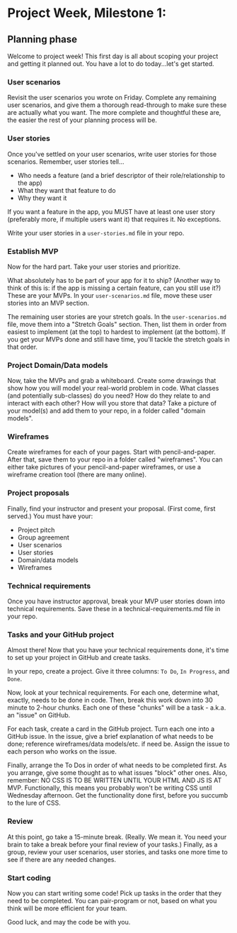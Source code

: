 # Project Week, Milestone 1:
## Planning phase
Welcome to project week! This first day is all about scoping your project and getting it planned out. You have a lot to do today...let's get started.

### User scenarios
Revisit the user scenarios you wrote on Friday. Complete any remaining user scenarios, and give them a thorough read-through to make sure these are actually what you want. The more complete and thoughtful these are, the easier the rest of your planning process will be.

### User stories
Once you've settled on your user scenarios, write user stories for those scenarios. Remember, user stories tell...
- Who needs a feature (and a brief descriptor of their role/relationship to the app)
- What they want that feature to do
- Why they want it

If you want a feature in the app, you MUST have at least one user story (preferably more, if multiple users want it) that requires it. No exceptions.

Write your user stories in a `user-stories.md` file in your repo.

### Establish MVP
Now for the hard part. Take your user stories and prioritize.

What absolutely has to be part of your app for it to ship? (Another way to think of this is: if the app is missing a certain feature, can you still use it?) These are your MVPs. In your `user-scenarios.md` file, move these user stories into an MVP section.

The remaining user stories are your stretch goals. In the `user-scenarios.md` file, move them into a "Stretch Goals" section. Then, list them in order from easiest to implement (at the top) to hardest to implement (at the bottom). If you get your MVPs done and still have time, you'll tackle the stretch goals in that order.

### Project Domain/Data models
Now, take the MVPs and grab a whiteboard. Create some drawings that show how you will model your real-world problem in code. What classes (and potentially sub-classes) do you need? How do they relate to and interact with each other? How will you store that data? Take a picture of your model(s) and add them to your repo, in a folder called "domain models".

### Wireframes
Create wireframes for each of your pages. Start with pencil-and-paper. After that, save them to your repo in a folder called "wireframes". You can either take pictures of your pencil-and-paper wireframes, or use a wireframe creation tool (there are many online).

### Project proposals
Finally, find your instructor and present your proposal. (First come, first served.) You must have your:
- Project pitch
- Group agreement
- User scenarios
- User stories
- Domain/data models
- Wireframes

### Technical requirements
Once you have instructor approval, break your MVP user stories down into technical requirements. Save these in a technical-requirements.md file in your repo.

### Tasks and your GitHub project
Almost there! Now that you have your technical requirements done, it's time to set up your project in GitHub and create tasks.

In your repo, create a project. Give it three columns: `To Do`, `In Progress`, and `Done`.

Now, look at your technical requirements. For each one, determine what, exactly, needs to be done in code. Then, break this work down into 30 minute to 2-hour chunks. Each one of these "chunks" will be a task - a.k.a. an "issue" on GitHub.

For each task, create a card in the GitHub project. Turn each one into a GitHub issue. In the issue, give a brief explanation of what needs to be done; reference wireframes/data models/etc. if need be. Assign the issue to each person who works on the issue.

Finally, arrange the To Dos in order of what needs to be completed first. As you arrange, give some thought as to what issues "block" other ones. Also, remember: NO CSS IS TO BE WRITTEN UNTIL YOUR HTML AND JS IS AT MVP. Functionally, this means you probably won't be writing CSS until Wednesday afternoon. Get the functionality done first, before you succumb to the lure of CSS.

### Review
At this point, go take a 15-minute break. (Really. We mean it. You need your brain to take a break before your final review of your tasks.) Finally, as a group, review your user scenarios, user stories, and tasks one more time to see if there are any needed changes.

### Start coding
Now you can start writing some code! Pick up tasks in the order that they need to be completed. You can pair-program or not, based on what you think will be more efficient for your team.

Good luck, and may the code be with you.
